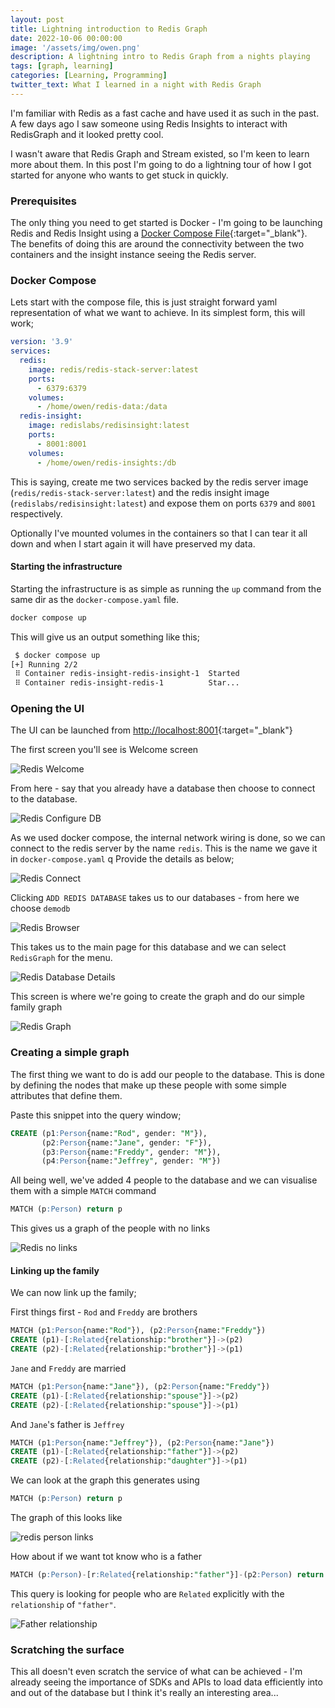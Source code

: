 ```yaml
---
layout: post
title: Lightning introduction to Redis Graph
date: 2022-10-06 00:00:00
image: '/assets/img/owen.png'
description: A lightning intro to Redis Graph from a nights playing
tags: [graph, learning]
categories: [Learning, Programming]
twitter_text: What I learned in a night with Redis Graph
---
```


I'm familiar with Redis as a fast cache and have used it as such in the past. A few days ago I saw someone using Redis Insights to interact with RedisGraph and it looked pretty cool.

I wasn't aware that Redis Graph and Stream existed, so I'm keen to learn more about them. In this post I'm going to do a lightning tour of how I got started for anyone who wants to get stuck in quickly.

### Prerequisites

The only thing you need to get started is Docker - I'm going to be launching Redis and Redis Insight using a [Docker Compose File](https://docs.docker.com/compose/gettingstarted/){:target="_blank"}. The benefits of doing this are around the connectivity between the two containers and the insight instance seeing the Redis server.

### Docker Compose

Lets start with the compose file, this is just straight forward yaml representation of what we want to achieve. In its simplest form, this will work;

```yml
version: '3.9'
services:
  redis:
    image: redis/redis-stack-server:latest
    ports:
      - 6379:6379
    volumes:
      - /home/owen/redis-data:/data
  redis-insight:
    image: redislabs/redisinsight:latest
    ports:
      - 8001:8001
    volumes:
      - /home/owen/redis-insights:/db
```

This is saying, create me two services backed by the redis server image (`redis/redis-stack-server:latest`) and the redis insight image (`redislabs/redisinsight:latest`) and expose them on ports `6379` and `8001` respectively. 

Optionally I've mounted volumes in the containers so that I can tear it all down and when I start again it will have preserved my data.

#### Starting the infrastructure

Starting the infrastructure is as simple as running the `up` command from the same dir as the `docker-compose.yaml` file.

```bash
docker compose up
```

This will give us an output something like this;


```bash
 $ docker compose up  
[+] Running 2/2
 ⠿ Container redis-insight-redis-insight-1  Started                                   0.5s
 ⠿ Container redis-insight-redis-1          Star...                                   0.5s
```

### Opening the UI

The UI can be launched from [http://localhost:8001](http://localhost:8001/){:target="_blank"}

The first screen you'll see is Welcome screen 

![Redis Welcome](../images/redis_insight_1.png)

From here - say that you already have a database then choose to connect to the database.

![Redis Configure DB](../images/redis_insight_2.png)

As we used docker compose, the internal network wiring is done, so we can connect to the redis server by the name  `redis`. This is the name we gave it in `docker-compose.yaml`
q
Provide the details as below;

![Redis Connect](../images/redis_insight_3.png)

Clicking `ADD REDIS DATABASE` takes us to our databases - from here we choose `demodb`

![Redis Browser](../images/redis_insight_4.png)

This takes us to the main page for this database and we can select `RedisGraph` for the menu.

![Redis Database Details](../images/redis_insight_5.png)


This screen is where we're going to create the graph and do our simple family graph

![Redis Graph](../images/redis_insight_6.png)






### Creating a simple graph

The first thing we want to do is add our people to the database. This is done by defining the nodes that make up these people with some simple attributes that define them.

Paste this snippet into the query window;


```sql
CREATE (p1:Person{name:"Rod", gender: "M"}),
       (p2:Person{name:"Jane", gender: "F"}),
       (p3:Person{name:"Freddy", gender: "M"}),
       (p4:Person{name:"Jeffrey", gender: "M"})
```

All being well, we've added 4 people to the database and we can visualise them with a simple `MATCH` command

```sql
MATCH (p:Person) return p
```

This gives us a graph of the people with no links

![Redis no links](../images/redis_person_1.png)

#### Linking up the family

We can now link up the family;

First things first - `Rod` and `Freddy` are brothers

```sql
MATCH (p1:Person{name:"Rod"}), (p2:Person{name:"Freddy"})
CREATE (p1)-[:Related{relationship:"brother"}]->(p2)
CREATE (p2)-[:Related{relationship:"brother"}]->(p1)
```

`Jane` and `Freddy` are married
```sql
MATCH (p1:Person{name:"Jane"}), (p2:Person{name:"Freddy"})
CREATE (p1)-[:Related{relationship:"spouse"}]->(p2)
CREATE (p2)-[:Related{relationship:"spouse"}]->(p1)
```

And `Jane`'s father is `Jeffrey`

```sql
MATCH (p1:Person{name:"Jeffrey"}), (p2:Person{name:"Jane"})
CREATE (p1)-[:Related{relationship:"father"}]->(p2)
CREATE (p2)-[:Related{relationship:"daughter"}]->(p1)
```

We can look at the graph this generates using

```sql
MATCH (p:Person) return p
```

The graph of this looks like 

![redis person links](../images/redis_person_2.png)

How about if we want tot know who is a father

```sql
MATCH (p:Person)-[r:Related{relationship:"father"}]-(p2:Person) return p
```

This query is looking for people who are `Related` explicitly with the `relationship` of `"father"`.

![Father relationship](../images/redis_person_3.png)

### Scratching the surface

This all doesn't even scratch the service of what can be achieved - I'm already seeing the importance of SDKs and APIs to load data efficiently into and out of the database but I think it's really an interesting area...